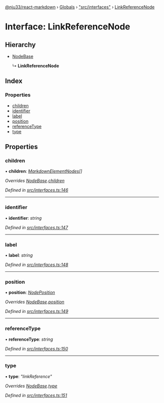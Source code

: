 [@nju33/react-markdown](../README.md) › [Globals](../globals.md) › ["src/interfaces"](../modules/_src_interfaces_.md) › [LinkReferenceNode](_src_interfaces_.linkreferencenode.md)

# Interface: LinkReferenceNode

## Hierarchy

* [NodeBase](_src_interfaces_.nodebase.md)

  ↳ **LinkReferenceNode**

## Index

### Properties

* [children](_src_interfaces_.linkreferencenode.md#children)
* [identifier](_src_interfaces_.linkreferencenode.md#identifier)
* [label](_src_interfaces_.linkreferencenode.md#label)
* [position](_src_interfaces_.linkreferencenode.md#position)
* [referenceType](_src_interfaces_.linkreferencenode.md#referencetype)
* [type](_src_interfaces_.linkreferencenode.md#type)

## Properties

###  children

• **children**: *[MarkdownElementNodes](../modules/_src_interfaces_.md#markdownelementnodes)[]*

*Overrides [NodeBase](_src_interfaces_.nodebase.md).[children](_src_interfaces_.nodebase.md#optional-children)*

*Defined in [src/interfaces.ts:146](https://github.com/nju33/react-markdown/blob/7fe748e/src/interfaces.ts#L146)*

___

###  identifier

• **identifier**: *string*

*Defined in [src/interfaces.ts:147](https://github.com/nju33/react-markdown/blob/7fe748e/src/interfaces.ts#L147)*

___

###  label

• **label**: *string*

*Defined in [src/interfaces.ts:148](https://github.com/nju33/react-markdown/blob/7fe748e/src/interfaces.ts#L148)*

___

###  position

• **position**: *[NodePosition](_src_interfaces_.nodeposition.md)*

*Overrides [NodeBase](_src_interfaces_.nodebase.md).[position](_src_interfaces_.nodebase.md#position)*

*Defined in [src/interfaces.ts:149](https://github.com/nju33/react-markdown/blob/7fe748e/src/interfaces.ts#L149)*

___

###  referenceType

• **referenceType**: *string*

*Defined in [src/interfaces.ts:150](https://github.com/nju33/react-markdown/blob/7fe748e/src/interfaces.ts#L150)*

___

###  type

• **type**: *"linkReference"*

*Overrides [NodeBase](_src_interfaces_.nodebase.md).[type](_src_interfaces_.nodebase.md#type)*

*Defined in [src/interfaces.ts:151](https://github.com/nju33/react-markdown/blob/7fe748e/src/interfaces.ts#L151)*
